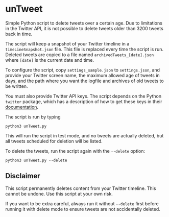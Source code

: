 # unTweet

Simple Python script to delete tweets over a certain age.
Due to limitations in the Twitter API, it is not possible to delete tweets older than 3200 tweets back in time.

The script will keep a snapshot of your Twitter timeline in a `timeLineSnapshot.json` file.
This file is replaced every time the script is run.
Deleted tweets are copied to a file named `archivedTweets_[date].json` where `[date]` is the current date and time.

To configure the script, copy `settings_sample.json` to `settings.json`, and provide your Twitter screen name, the maximum allowed age of tweets in days, and the path where you want the logfile and archives of old tweets to be written.

You must also provide Twitter API keys.
The script depends on the Python `twitter` package, which has a description of how to get these keys in their [documentation](https://python-twitter.readthedocs.io/en/latest/getting_started.html).

The script is run by typing
```
python3 unTweet.py
```
This will run the script in test mode, and no tweets are actually deleted, but all tweets scheduled for deletion will be listed.

To delete the tweets, run the script again with the `--delete` option:
```
python3 unTweet.py --delete
```

## Disclaimer

This script permanently deletes content from your Twitter timeline.
This cannot be undone.
Use this script at your own risk.

If you want to be extra careful, always run it without `--delete` first before running it with delete mode to ensure tweets are not accidentally deleted.
